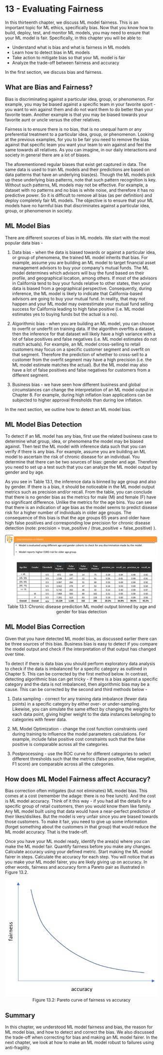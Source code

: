 # 13 - Evaluating Fairness


In this thirteenth chapter, we discuss ML model fairness. This is an important topic for ML ethics, specifically bias. Now that you know how to build, deploy, test, and monitor ML models, you may need to ensure that your ML model is fair. Specifically, in this chapter you will be able to:

-   Understand what is bias and what is fairness in ML models
-   Learn how to detect bias in ML models
-   Take action to mitigate bias so that your ML model is fair
-   Analyze the trade-off between fairness and accuracy


In the first section, we discuss bias and fairness.


##  What are Bias and Fairness?


Bias is discriminating against a particular idea, group, or phenomenon. For example, you may be biased against a specific team in your favorite sport - you want to win against them and do not want them to do better than your favorite team. Another example is that you may be biased towards your favorite aunt or uncle versus the other relatives.


Fairness is to ensure there is no bias, that is no unequal harm or any preferential treatment to a particular idea, group, or phenomenon. Looking at the previous examples, for you to be fair you need to remove the bias against that specific team you want your team to win against and feel the same towards all relatives. As you can imagine, in our daily interactions and society in general there are a lot of biases.


The aforementioned regular biases that exist get captured in data. The same data is used to train ML models and their predictions are based on data patterns that have an underlying bias(es). Though the ML models pick up these underlying bias patterns, note that such pattern recognition is key. Without such patterns, ML models may not be effective. For example, a dataset with no patterns and no bias is white noise, and therefore it has no predictive power. So it is difficult to remove all bias (as per definition) and deploy completely fair ML models. The objective is to ensure that your ML models have no harmful bias that discriminates against a particular idea, group, or phenomenon in society.


##  ML Model Bias


There are different sources of bias in ML models. We start with the most popular data bias -

1.   Data bias - when the data is biased towards or against a particular idea, or group of phenomena, the trained ML model inherits that bias.  For example, assume you are building an ML model to target financial asset management advisors to buy your company's mutual funds. The ML model determines which advisors will buy the fund based on their profile, and geographical location, among others. If most of the advisors in California tend to buy your funds relative to other states, then your data is biased from a geographical perspective. Consequently, during inference, the ML model is likely to indicate that California-based advisors are going to buy your mutual fund. In reality, that may not happen and your ML model may overestimate your mutual fund selling success for California leading to high false positive (i.e. ML model estimates yes to buying funds but the actual is a no).


1.   Algorithmic bias - when you are building an ML model, you can choose to overfit or underfit on training data. If the algorithm overfits a dataset, then the inference for that dataset will likely have a high variance with a lot of false positives and false negatives (i.e. ML model estimates do not match actuals). For example, an ML model cross-selling to retail customers may focus on a specific customer segment and overfit on that segment. Therefore the prediction of whether to cross-sell to a customer from the overfit segment may have a high precision (i.e. the ML model estimate matches the actual). But the ML model may also have a lot of false positives and false negatives for customers from a different segment.


1.   Business bias - we have seen how different business and global circumstances can change the interpretation of an ML model output in Chapter 8. For example, during high inflation loan applications can be subjected to higher approval thresholds than during low inflation.


In the next section, we outline how to detect an ML model bias.


##  ML Model Bias Detection


To detect if an ML model has any bias, first use the related business case to determine what group, idea, or phenomena the model may be biased against. Then test the ML model with inference data such that you can verify if there is any bias. For example, assume you are building an ML model to ascertain the risk of chronic disease for an individual. You determine that there can be two sources of bias: gender and age. Therefore you need to set up a test such that you can analyze the ML model output by gender and by age.


As you see in Table 13.1, the inference data is binned by age group and also by gender. If there is a bias, it should be noticeable in the ML model output metrics such as precision and/or recall. From the table, you can conclude that there is no gender bias as the metrics for male (M) and female (F) have no significant difference. Unlike the metrics for the age bins. You can see that there is an indication of age bias as the model seems to predict disease risk for a higher number of individuals in older age groups. The consequence of this bias is that the age groups 65 years and older have high false positives and corresponding low precision for chronic disease detection (note:   precision = true_positive / (true_positive + false_positive)  ).



<!-- <p align="center">
  <img src="images/images13/image2.png" alt="Alt text" width="100%" />
  <br>
  <em>Table 13.1: Chronic disease prediction ML model output binned by age and gender for bias detection
</em>
</p> -->

<center>

![](images/images13/image2.png)
Table 13.1: Chronic disease prediction ML model output binned by age and gender for bias detection

</center>




##  ML Model Bias Correction


Given that you have detected ML model bias, as discussed earlier there can be three sources of this bias. Business bias is easy to detect if you compare the model output and check if the interpretation of that output has changed over time.


To detect if there is data bias you should perform exploratory data analysis to check if the data is imbalanced for a specific category as outlined in Chapter 5. This can be corrected by the first method below. In contrast, detecting algorithmic bias can get tricky - if there is a bias against a specific category and the data is not imbalanced, then algorithmic bias may be a cause. This can be corrected by the second and third methods below -

1.   Data sampling - correct for any training data imbalance (fewer data points) in a specific category by either over- or under-sampling. Likewise, you can simulate the same effect by changing the weights for each data point, giving higher weight to the data instances belonging to categories with fewer data.


1.   ML Model Optimization - change the cost function constraints used during training to influence the model parameters calculations. For example, include false positive cost constraints such that the false positive is comparable across all the categories.


1.   Postprocessing - use the ROC curve for different categories to select different thresholds such that the metrics (false positive, false negative, F1 score) are comparable across all the categories.


##  How does ML Model Fairness affect Accuracy?


Bias correction often mitigates (but not eliminates) ML model bias. This comes at a cost (remember the adage: there is no free lunch). And the cost is ML model accuracy. Think of it this way - if you had all the details for a specific group of retail customers, then you would know them like family. Any ML model built using that data would have a near-perfect prediction of their likes/dislikes. But the model is very unfair since you are biased towards those customers. To make it fair, you need to give up some information (forget something about the customers in that group) that would reduce the ML model accuracy. That is the trade-off.


Once you have your ML model ready, identify the area(s) where you can make the ML model fair. Quantify fairness before you make any changes. Calculate accuracy using your defined metric. Start making the ML model fairer in steps. Calculate the accuracy for each step. You will notice that as you make your ML model fairer, you are likely giving up on accuracy. In other words, fairness and accuracy form a Pareto pair as illustrated in Figure 13.2.



<!-- <p align="center">
  <img src="images/images13/image1.png" alt="Alt text" width="80%" />
  <br>
  <em>Figure 13.1: Pareto curve of fairness vs accuracy
</em>
</p> -->


<center>

![](images/images13/image1.png)
Figure 13.2: Pareto curve of fairness vs accuracy

</center>


## Summary


In this chapter, we understood ML model fairness and bias, the reason for ML model bias, and how to detect and correct the bias. We also discussed the trade-off when correcting for bias and making an ML model fairer. In the next chapter, we look at how to make an ML model robust to failures using anti-fragility.
